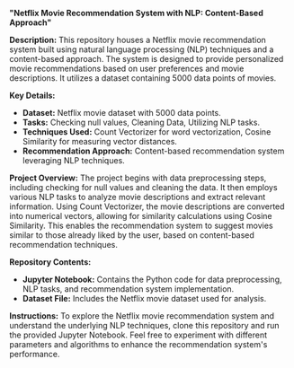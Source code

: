 


**"Netflix Movie Recommendation System with NLP: Content-Based Approach"**

**Description:**
This repository houses a Netflix movie recommendation system built using natural language processing (NLP) techniques and a content-based approach. The system is designed to provide personalized movie recommendations based on user preferences and movie descriptions. It utilizes a dataset containing 5000 data points of movies.

**Key Details:**
- **Dataset:** Netflix movie dataset with 5000 data points.
- **Tasks:** Checking null values, Cleaning Data, Utilizing NLP tasks.
- **Techniques Used:** Count Vectorizer for word vectorization, Cosine Similarity for measuring vector distances.
- **Recommendation Approach:** Content-based recommendation system leveraging NLP techniques.

**Project Overview:**
The project begins with data preprocessing steps, including checking for null values and cleaning the data. It then employs various NLP tasks to analyze movie descriptions and extract relevant information. Using Count Vectorizer, the movie descriptions are converted into numerical vectors, allowing for similarity calculations using Cosine Similarity. This enables the recommendation system to suggest movies similar to those already liked by the user, based on content-based recommendation techniques.

**Repository Contents:**
- **Jupyter Notebook:** Contains the Python code for data preprocessing, NLP tasks, and recommendation system implementation.
- **Dataset File:** Includes the Netflix movie dataset used for analysis.

**Instructions:**
To explore the Netflix movie recommendation system and understand the underlying NLP techniques, clone this repository and run the provided Jupyter Notebook. Feel free to experiment with different parameters and algorithms to enhance the recommendation system's performance.
